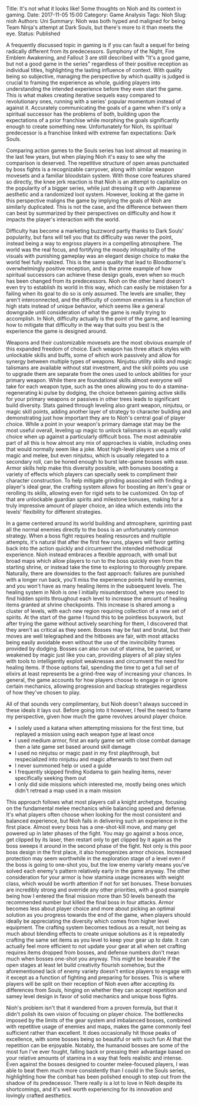 Title: It's not what it looks like! Some thoughts on Nioh and its context in gaming.
Date: 2017-11-05 15:00 
Category: Game Analysis
Tags: Nioh 
Slug: nioh 
Authors: Uni 
Summary: Nioh was both hyped and maligned for being Team Ninja's attempt at Dark Souls, but there's more to it than meets the eye.
Status: Published

A frequently discussed topic in gaming is if you can fault a sequel for being radically different from its predecessors. Symphony of the Night, Fire Emblem Awakening, and Fallout 3 are still described with "It's a good game, but not a good game in the series" regardless of their positive reception as individual titles, highlighting the lasting influence of context. With quality being so subjective, managing the perspective by which quality is judged is crucial to framing the experience as whole, guiding players into understanding the intended experience before they even start the game. This is what makes creating iterative sequels easy compared to revolutionary ones, running with a series' popular momentum instead of against it. Accurately communicating the goals of a game when it's only a spiritual successor has the problems of both, building upon the expectations of a prior franchise while morphing the goals significantly enough to create something new. Unfortunately for Nioh, its spiritual predecessor is a franchise linked with extreme fan expectations: Dark Souls.

Comparing action games to the Souls series has lost almost all meaning in the last few years, but when playing Nioh it's easy to see why the comparison is deserved. The repetitive structure of open areas punctuated by boss fights is a recognizable carryover, along with similar weapon movesets and a familiar bloodstain system. With those core features shared so directly, the knee jerk reaction is that Nioh is an attempt to capitalize on the popularity of a bigger series, while just dressing it up with Japanese aesthetic and a randomized loot system. However, looking at the game in this perspective maligns the game by implying the goals of Nioh are similarly duplicated. This is not the case, and the difference between them can best by summarized by their perspectives on difficulty and how it impacts the player's interaction with the world.

Difficulty has become a marketing buzzword partly thanks to Dark Souls' popularity, but fans will tell you that its difficulty was never the point, instead being a way to engross players in a compelling atmosphere. The world was the real focus, and fortifying the moody inhospitality of the visuals with punishing gameplay was an elegant design choice to make the world feel fully realized. This is the same quality that lead to Bloodborne's overwhelmingly positive reception, and is the prime example of how spiritual successors can achieve these design goals, even when so much has been changed from its predecessors. Nioh on the other hand doesn't even try to establish its world in this way, which can easily be mistaken for a failing when its goal to do so is only assumed. The levels are smaller, they aren't interconnected, and the difficulty of common enemies is a function of high stats instead of unique behavior, which seems like a general downgrade until consideration of what the game is really trying to accomplish. In Nioh, difficulty actually is the point of the game, and learning how to mitigate that difficulty in the way that suits you best is the experience the game is designed around.

Weapons and their customizable movesets are the most obvious example of this expanded freedom of choice. Each weapon has three attack styles with unlockable skills and buffs, some of which work passively and allow for synergy between multiple types of weapons. Ninjutsu utility skills and magic talismans are available without stat investment, and the skill points you use to upgrade them are separate from the ones used to unlock abilities for your primary weapon. While there are foundational skills almost everyone will take for each weapon type, such as the ones allowing you to do a stamina-regenerating ki pulse by dodging, the choice between gaining active skills for your primary weapons or passives in other trees leads to significant build diversity. Stats gained through leveling also grant weapon, ninjutsu, or magic skill points, adding another layer of strategy to character building and demonstrating just how important they are to Nioh's central goal of player choice. While a point in your weapon's primary damage stat may be the most useful overall, leveling up magic to unlock talismans is an equally valid choice when up against a particularly difficult boss. The most admirable part of all this is how almost any mix of approaches is viable, including ones that would normally seem like a joke. Most high-level players use a mix of magic and melee, but even ninjutsu, which is usually relegated to a secondary roll, can be honed enough to burst late-game bosses with ease. Armor skills help make this diversity possible, with bonuses boosting a variety of effects which players can specially seek to compliment their character construction. To help mitigate grinding associated with finding a player's ideal gear, the crafting system allows for boosting an item's gear or rerolling its skills, allowing even for rigid sets to be customized. On top of that are unlockable guardian spirits and milestone bonuses, making for a truly impressive amount of player choice, an idea which extends into the levels' flexibility for different strategies.

In a game centered around its world building and atmosphere, sprinting past all the normal enemies directly to the boss is an unfortunately common strategy. When a boss fight requires healing resources and multiple attempts, it's natural that after the first few runs, players will favor getting back into the action quickly and circumvent the intended methodical experience. Nioh instead embraces a flexible approach, with small but broad maps which allow players to run to the boss quickly even from the starting shrine, or instead take the time to exploring to thoroughly prepare. Naturally, there are downsides to the fast approach: failures are punished with a longer run back, you'll miss the experience points held by enemies, and you won't have as many healing items in the subsequent levels. The healing system in Nioh is one I initially misunderstood, where you need to find hidden spirits throughout each level to increase the amount of healing items granted at shrine checkpoints. This increase is shared among a cluster of levels, with each new region requiring collection of a new set of spirits. At the start of the game I found this to be pointless busywork, but after trying the game without actively searching for them, I discovered that they aren't as critical as they seem. Bosses may be fast and brutal, but their moves are well telegraphed and the hitboxes are fair, with most attacks being easily avoidable even without the use of the invincibility frames provided by dodging. Bosses can also run out of stamina, be parried, or weakened by magic just like you can, providing players of all play styles with tools to intelligently exploit weaknesses and circumvent the need for healing items. If those options fail, spending the time to get a full set of elixirs at least represents be a grind-free way of increasing your chances. In general, the game accounts for how players choose to engage in or ignore certain mechanics, allowing progression and backup strategies regardless of how they've chosen to play. 

All of that sounds very complimentary, but Nioh doesn't always succeed in these ideals it lays out. Before going into it however, I feel the need to frame my perspective, given how much the game revolves around player choice.

* I solely used a katana when attempting missions for the first time, but replayed a mission using each weapon type at least once
* I used medium armor, first an early game set with close combat damage then a late game set based around skill damage
* I used no ninjutsu or magic past in my first playthrough, but respecialized into ninjutsu and magic afterwards to test them out
* I never summoned help or used a guide
* I frequently skipped finding Kodama to gain healing items, never specifically seeking them out
* I only did side missions which interested me, mostly being ones which didn't retread a map used in a main mission

This approach follows what most players call a knight archetype, focusing on the fundamental melee mechanics while balancing speed and defense. It's what players often choose when looking for the most consistent and balanced experience, but Nioh fails in delivering such an experience in the first place. Almost every boss has a one-shot-kill move, and many get powered up in later phases of the fight. You may go against a boss once, get clipped by its laser, then restart only to get clipped by it again as the boss sweeps it around in the second phase of the fight. Not only is this poor boss design in the first place, it also homogenizes armor choices. Increased protection may seem worthwhile in the exploration stage of a level even if the boss is going to one-shot you, but the low enemy variety means you've solved each enemy's pattern relatively early in the game anyway. The other consideration for your armor is how stamina usage increases with weight class, which would be worth attention if not for set bonuses. These bonuses are incredibly strong and override any other priorities, with a good example being how I entered the final mission more than 50 levels beneath the recommended number but killed the final boss in four attacks. Armor becomes less about player choice and more about picking an optimal solution as you progress towards the end of the game, when players should ideally be appreciating the diversity which comes from higher level equipment. The crafting system becomes tedious as a result, not being as much about blending effects to create unique solutions as it is repeatedly crafting the same set items as you level to keep your gear up to date. It can actually feel more efficient to not update your gear at all when set crafting requires items dropped from bosses, and defense numbers don't mean much when bosses one-shot you anyway. This might be bearable if the open stages at least let build creativity flourish somehow, but the aforementioned lack of enemy variety doesn't entice players to engage with it except as a function of fighting and preparing for bosses. This is where players will be split on their reception of Nioh even after accepting its differences from Souls, hinging on whether they can accept repetition and samey level design in favor of solid mechanics and unique boss fights.

Nioh's problem isn't that it wandered from a proven formula, but that it didn't polish its own vision of focusing on player choice. The bottlenecks imposed by the limits of the gear system and imbalanced bosses, combined with repetitive usage of enemies and maps, makes the game commonly feel sufficient rather than excellent. It does occasionally hit those peaks of excellence, with some bosses being so beautiful or with such fun AI that the repetition can be enjoyable. Notably, the humanoid bosses are some of the most fun I've ever fought, falling back or pressing their advantage based on your relative amounts of stamina in a way that feels realistic and intense. Even against the bosses designed to counter melee-focused players, I was able to beat them much more consistently than I could in the Souls series, highlighting how the combat has been polished enough to step out from the shadow of its predecessor. There really is a lot to love in Nioh despite its shortcomings, and it's well worth experiencing for its innovation and lovingly crafted aesthetics. 

